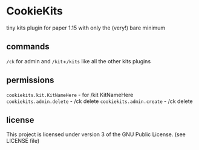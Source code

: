 # CookieKits

tiny kits plugin for paper 1.15 with only the (very!) bare minimum

## commands

`/ck` for admin and `/kit`+`/kits` like all the other kits plugins

## permissions

`cookiekits.kit.KitNameHere` - for /kit KitNameHere
`cookiekits.admin.delete` - /ck delete <kitID>
`cookiekits.admin.create` - /ck delete <kitID>

## license

This project is licensed under version 3 of the GNU Public License. (see LICENSE file)
